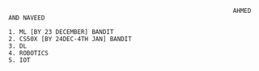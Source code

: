                                                                   AHMED AND NAVEED

    1. ML [BY 23 DECEMBER] BANDIT
    2. CS50X [BY 24DEC-4TH JAN] BANDIT
    3. DL
    4. ROBOTICS
    5. IOT
